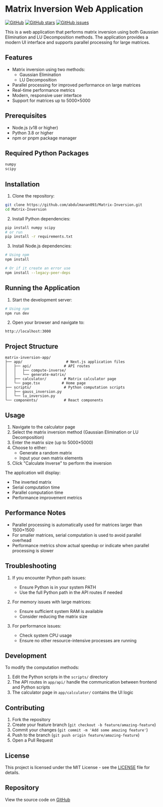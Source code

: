 # Matrix Inversion Web Application

[![GitHub](https://img.shields.io/github/license/abdulmanan093/Matrix-Inversion)](https://github.com/abdulmanan093/Matrix-Inversion)
[![GitHub stars](https://img.shields.io/github/stars/abdulmanan093/Matrix-Inversion)](https://github.com/abdulmanan093/Matrix-Inversion/stargazers)
[![GitHub issues](https://img.shields.io/github/issues/abdulmanan093/Matrix-Inversion)](https://github.com/abdulmanan093/Matrix-Inversion/issues)

This is a web application that performs matrix inversion using both Gaussian Elimination and LU Decomposition methods. The application provides a modern UI interface and supports parallel processing for large matrices.

## Features

- Matrix inversion using two methods:
  - Gaussian Elimination
  - LU Decomposition
- Parallel processing for improved performance on large matrices
- Real-time performance metrics
- Modern, responsive user interface
- Support for matrices up to 5000×5000

## Prerequisites

- Node.js (v18 or higher)
- Python 3.8 or higher
- npm or pnpm package manager

## Required Python Packages

```bash
numpy
scipy
```

## Installation

1. Clone the repository:

```bash
git clone https://github.com/abdulmanan093/Matrix-Inversion.git
cd Matrix-Inversion
```

2. Install Python dependencies:

```bash
pip install numpy scipy
# or run
pip install -r requirements.txt

```

3. Install Node.js dependencies:

```bash
# Using npm
npm install

# Or if it create an error use 
npm install --legacy-peer-deps
```

## Running the Application

1. Start the development server:

```bash
# Using npm
npm run dev

```

2. Open your browser and navigate to:

```
http://localhost:3000
```

## Project Structure

```
matrix-inversion-app/
├── app/                    # Next.js application files
│   ├── api/               # API routes
│   │   ├── compute-inverse/
│   │   └── generate-matrix/
│   ├── calculator/        # Matrix calculator page
│   └── page.tsx          # Home page
├── scripts/               # Python computation scripts
│   ├── gauss_inversion.py
│   └── lu_inversion.py
└── components/            # React components
```

## Usage

1. Navigate to the calculator page
2. Select the matrix inversion method (Gaussian Elimination or LU Decomposition)
3. Enter the matrix size (up to 5000×5000)
4. Choose to either:
   - Generate a random matrix
   - Input your own matrix elements
5. Click "Calculate Inverse" to perform the inversion

The application will display:

- The inverted matrix
- Serial computation time
- Parallel computation time
- Performance improvement metrics

## Performance Notes

- Parallel processing is automatically used for matrices larger than 1500×1500
- For smaller matrices, serial computation is used to avoid parallel overhead
- Performance metrics show actual speedup or indicate when parallel processing is slower

## Troubleshooting

1. If you encounter Python path issues:

   - Ensure Python is in your system PATH
   - Use the full Python path in the API routes if needed

2. For memory issues with large matrices:

   - Ensure sufficient system RAM is available
   - Consider reducing the matrix size

3. For performance issues:
   - Check system CPU usage
   - Ensure no other resource-intensive processes are running

## Development

To modify the computation methods:

1. Edit the Python scripts in the `scripts/` directory
2. The API routes in `app/api/` handle the communication between frontend and Python scripts
3. The calculator page in `app/calculator/` contains the UI logic

## Contributing

1. Fork the repository
2. Create your feature branch (`git checkout -b feature/amazing-feature`)
3. Commit your changes (`git commit -m 'Add some amazing feature'`)
4. Push to the branch (`git push origin feature/amazing-feature`)
5. Open a Pull Request

## License

This project is licensed under the MIT License - see the [LICENSE](LICENSE) file for details.


## Repository

View the source code on [GitHub](https://github.com/abdulmanan093/Matrix-Inversion)
